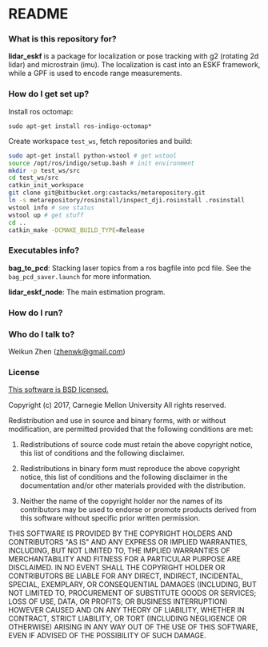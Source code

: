 # README #

### What is this repository for? ###

**lidar_eskf** is a package for localization or pose tracking with g2 (rotating 2d lidar) and microstrain (imu). The localization is cast into an ESKF framework, while a GPF is used to encode range measurements. 

### How do I get set up? ###

Install ros octomap: 

```
sudo apt-get install ros-indigo-octomap*
```

Create workspace ```test_ws```, fetch repositories and build: 

```bash 
sudo apt-get install python-wstool # get wstool
source /opt/ros/indigo/setup.bash # init environment
mkdir -p test_ws/src
cd test_ws/src
catkin_init_workspace
git clone git@bitbucket.org:castacks/metarepository.git
ln -s metarepository/rosinstall/inspect_dji.rosinstall .rosinstall
wstool info # see status
wstool up # get stuff
cd ..
catkin_make -DCMAKE_BUILD_TYPE=Release
```
### Executables info? ###
**bag_to_pcd**: Stacking laser topics from a ros bagfile into pcd file. See the ```bag_pcd_saver.launch``` for more information.

**lidar_eskf_node**: The main estimation program.

### How do I run? ###


### Who do I talk to? ###
Weikun Zhen (zhenwk@gmail.com)

### License ###
[This software is BSD licensed.](http://opensource.org/licenses/BSD-3-Clause)

Copyright (c) 2017, Carnegie Mellon University
All rights reserved.

Redistribution and use in source and binary forms, with or without modification, are permitted provided that the following conditions are met:

1. Redistributions of source code must retain the above copyright notice, this list of conditions and the following disclaimer.

2. Redistributions in binary form must reproduce the above copyright notice, this list of conditions and the following disclaimer in the documentation and/or other materials provided with the distribution.

3. Neither the name of the copyright holder nor the names of its contributors may be used to endorse or promote products derived from this software without specific prior written permission.

THIS SOFTWARE IS PROVIDED BY THE COPYRIGHT HOLDERS AND CONTRIBUTORS "AS IS" AND ANY EXPRESS OR IMPLIED WARRANTIES, INCLUDING, BUT NOT LIMITED TO, THE IMPLIED WARRANTIES OF MERCHANTABILITY AND FITNESS FOR A PARTICULAR PURPOSE ARE DISCLAIMED. IN NO EVENT SHALL THE COPYRIGHT HOLDER OR CONTRIBUTORS BE LIABLE FOR ANY DIRECT, INDIRECT, INCIDENTAL, SPECIAL, EXEMPLARY, OR CONSEQUENTIAL DAMAGES (INCLUDING, BUT NOT LIMITED TO, PROCUREMENT OF SUBSTITUTE GOODS OR SERVICES; LOSS OF USE, DATA, OR PROFITS; OR BUSINESS INTERRUPTION) HOWEVER CAUSED AND ON ANY THEORY OF LIABILITY, WHETHER IN CONTRACT, STRICT LIABILITY, OR TORT (INCLUDING NEGLIGENCE OR OTHERWISE) ARISING IN ANY WAY OUT OF THE USE OF THIS SOFTWARE, EVEN IF ADVISED OF THE POSSIBILITY OF SUCH DAMAGE.